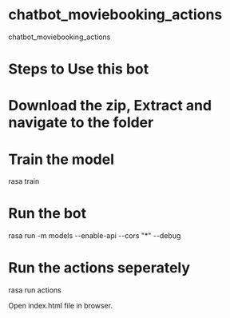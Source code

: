 # chatbot_moviebooking_actions
chatbot_moviebooking_actions

# Steps to Use this bot

# Download the zip, Extract and navigate to the folder

# Train the model
rasa train

# Run the bot 
rasa run -m models --enable-api --cors "*" --debug

# Run the actions seperately
rasa run actions

Open index.html file in browser.

